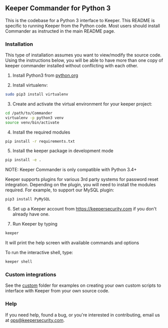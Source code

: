 Keeper Commander for Python 3
----

This is the codebase for a Python 3 interface to Keeper.  This README is specific to running Keeper from the Python code.  Most users should install Commander as instructed in the main README page.

### Installation

This type of installation assumes you want to view/modify the source code. Using the instructions below,
you will be able to have more than one copy of keeper commander installed without conflicting with each other.

1) Install Python3 from [python.org](https://www.python.org)

2) Install virtualenv:

```bash
sudo pip3 install virtualenv
```

3) Create and activate the virtual environment for your keeper project:

```bash
cd /path/to/Commander
virtualenv -p python3 venv
source venv/bin/activate
```

4) Install the required modules

```bash
pip install -r requirements.txt
```

5) Install the keeper package in development mode

```bash
pip install -e .
```

NOTE: Keeper Commander is only compatible with Python 3.4+

Keeper supports plugins for various 3rd party systems for password reset integration.  Depending on the plugin, you will need to install the modules required.  For example, to support our MySQL plugin:

```bash
pip3 install PyMySQL
```

6) Set up a Keeper account from https://keepersecurity.com if you don't already have one.

7) Run Keeper by typing 

```bash
keeper 
```

It will print the help screen with available commands and options 

To run the interactive shell, type:
```bash
keeper shell
```

### Custom integrations

See the [custom](https://github.com/Keeper-Security/Commander/tree/master/keepercommander/custom) folder for examples on creating your own custom scripts to interface with Keeper from your own source code.

### Help

If you need help, found a bug, or you're interested in contributing, email us at ops@keepersecurity.com.
